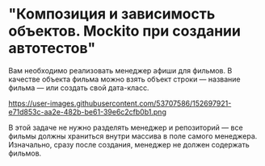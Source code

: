 # "Композиция и зависимость объектов. Mockito при создании автотестов"

Вам необходимо реализовать менеджер афиши для фильмов. В качестве объекта фильма можно взять объект строки — название фильма — или создать свой дата-класс.

https://user-images.githubusercontent.com/53707586/152697921-e71d853c-aa2e-482b-be61-39e6c2cfb0b1.png


В этой задаче не нужно разделять менеджер и репозиторий — все фильмы должны храниться внутри массива в поле самого менеджера. Изначально, сразу после создания, менеджер не должен содержать фильмов.